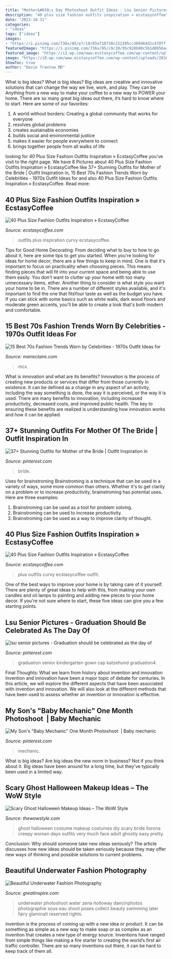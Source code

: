 ```yaml
---
title: "Mother&#039;s Day Photoshoot Outfit Ideas : Lsu Senior Pictures"
description: "40 plus size fashion outfits inspiration » ecstasycoffee"
date: "2023-10-31"
categories:
- "ideas"
tags: ["ideas"]
images:
- "https://i.pinimg.com/736x/85/e7/10/85e710730c222395cc309464d1c470ff.jpg"
featuredImage: "https://i.pinimg.com/736x/95/c9/20/95c920b80c5b1d0956ac603dd7f4cf69.jpg"
featured_image: "https://i2.wp.com/www.ecstasycoffee.com/wp-content/uploads/2016/10/Curvy-Women-Fashion-Outfits-55.jpg"
image: "https://i0.wp.com/www.ecstasycoffee.com/wp-content/uploads/2016/10/Curvy-Women-Fashion-Outfits-36.jpg?resize=520%2C1356"
ShowToc: true
author: "Dovie Trantow MD"
---
```



What is big ideas?
What is big ideas? Big ideas are creative and innovative solutions that can change the way we live, work, and play. They can be Anything from a new way to make your coffee to a new way to POWER your home. There are so many great big ideas out there, it’s hard to know where to start. Here are some of our favorites: 
1. A world without borders: Creating a global community that works for everyone 
2. resolves global problems 
3. creates sustainable economies 
4. builds social and environmental justice  
5. makes it easier for people everywhere to connect 
6. brings together people from all walks of life 

	

		
looking for 40 Plus Size Fashion Outfits Inspiration » EcstasyCoffee you've visit to the right page. We have 8 Pictures about 40 Plus Size Fashion Outfits Inspiration » EcstasyCoffee like 37+ Stunning Outfits for Mother of the Bride | Outfit Inspiration in, 15 Best 70s Fashion Trends Worn by Celebrities - 1970s Outfit Ideas for and also 40 Plus Size Fashion Outfits Inspiration » EcstasyCoffee. Read more:
		
    
## 40 Plus Size Fashion Outfits Inspiration » EcstasyCoffee

<img loading=lazy src="https://i0.wp.com/www.ecstasycoffee.com/wp-content/uploads/2016/10/Curvy-Women-Fashion-Outfits-36.jpg?resize=520%2C1356" onerror="this.onerror=null;this.src='https://tse3.mm.bing.net/th?id=OIP.3e3hQPlASEPtiI_RVo7NcgHaTU&amp;pid=15.1';" alt="40 Plus Size Fashion Outfits Inspiration » EcstasyCoffee">

_Source: ecstasycoffee.com_

>outfits plus inspiration curvy ecstasycoffee. 

	

Tips for Good Home Decorating: From deciding what to buy to how to go about it, here are some tips to get you started.
When you're looking for ideas for home decor, there are a few things to keep in mind. One is that it's important to focus on practicality when choosing pieces. This means finding pieces that will fit into your current space and being able to use them easily. You don't want to clutter up your home with too many unnecessary items, either. Another thing to consider is what style you want your home to be in. There are a number of different styles available, and it's important to find the one that fitsYour taste as well as the budget you have. If you can stick with some basics such as white walls, dark wood floors and moderate green accents, you'll be able to create a look that's both modern and comfortable.

    
## 15 Best 70s Fashion Trends Worn By Celebrities - 1970s Outfit Ideas For

<img loading=lazy src="https://hips.hearstapps.com/mac.h-cdn.co/assets/15/13/mcx-vintage-flares.jpg?crop=1.0xw:1xh;center,top&amp;resize=480:*" onerror="this.onerror=null;this.src='https://tse3.mm.bing.net/th?id=OIP.9i4zgolDwRzTt5FA0gsT5QHaLH&amp;pid=15.1';" alt="15 Best 70s Fashion Trends Worn by Celebrities - 1970s Outfit Ideas for">

_Source: marieclaire.com_

>mcx. 

	

What is innovation and what are its benefits?
Innovation is the process of creating new products or services that differ from those currently in existence. It can be defined as a change in any aspect of an activity, including the way something is done, the way it is perceived, or the way it is used. 
There are many benefits to innovation, including increased productivity, decreased costs, and improved public health. The key to ensuring these benefits are realized is understanding how innovation works and how it can be applied.

    
## 37+ Stunning Outfits For Mother Of The Bride | Outfit Inspiration In

<img loading=lazy src="https://i.pinimg.com/736x/85/e7/10/85e710730c222395cc309464d1c470ff.jpg" onerror="this.onerror=null;this.src='https://tse1.mm.bing.net/th?id=OIP.qoQdIZ7gKHphuh2tKgTY0gHaKs&amp;pid=15.1';" alt="37+ Stunning Outfits for Mother of the Bride | Outfit Inspiration in">

_Source: pinterest.com_

>bride. 

	

Uses for brainstroming
Brainstroming is a technique that can be used in a variety of ways, some more common than others. Whether it's to get clarity on a problem or to increase productivity, brainstroming has potential uses. Here are three examples: 

1) Brainstroming can be used as a tool for problem solving.
2) Brainstroming can be used to increase productivity.
3) Brainstroming can be used as a way to improve clarity of thought.

    
## 40 Plus Size Fashion Outfits Inspiration » EcstasyCoffee

<img loading=lazy src="https://i2.wp.com/www.ecstasycoffee.com/wp-content/uploads/2016/10/Curvy-Women-Fashion-Outfits-55.jpg" onerror="this.onerror=null;this.src='https://tse4.mm.bing.net/th?id=OIP.0WydGjIelXmWt-tvnrDIywHaMR&amp;pid=15.1';" alt="40 Plus Size Fashion Outfits Inspiration » EcstasyCoffee">

_Source: ecstasycoffee.com_

>plus outfits curvy ecstasycoffee outfit. 

	

One of the best ways to improve your home is by taking care of it yourself. There are plenty of great ideas to help with this, from making your own candles and oil lamps to painting and adding new pieces to your home decor. If you're not sure where to start, these five ideas can give you a few starting points.

    
## Lsu Senior Pictures - Graduation Should Be Celebrated As The Day Of

<img loading=lazy src="https://i.pinimg.com/736x/95/c9/20/95c920b80c5b1d0956ac603dd7f4cf69.jpg" onerror="this.onerror=null;this.src='https://tse4.mm.bing.net/th?id=OIP.nrGKTbG-PcAraPy3qqcb8gHaLG&amp;pid=15.1';" alt="lsu senior pictures - Graduation should be celebrated as the day of">

_Source: pinterest.com_

>graduation senior kindergarten gown cap katzehund graduation4. 

	

Final Thoughts: What we learn from history about invention and innovation
Invention and innovation have been a major topic of debate for centuries. In this article, we will explore the different aspects that have been associated with invention and innovation. We will also look at the different methods that have been used to assess whether an invention or innovation is effective.

    
## My Son&#039;s &quot;Baby Mechanic&quot; One Month Photoshoot ️ | Baby Mechanic

<img loading=lazy src="https://i.pinimg.com/736x/58/fc/f0/58fcf0a7dc1d83a484f66b92fdb13f3b--baby-mechanic-one-month.jpg" onerror="this.onerror=null;this.src='https://tse1.mm.bing.net/th?id=OIP.pFcwmtVS_88D2D81tnITyAHaE7&amp;pid=15.1';" alt="My Son&#039;s &quot;Baby Mechanic&quot; One Month Photoshoot ️ | Baby mechanic">

_Source: pinterest.com_

>mechanic. 

	

What is big ideas?
Are big ideas the new norm in business? Not if you think about it. Big ideas have been around for a long time, but they’ve typically been used in a limited way.

    
## Scary Ghost Halloween Makeup Ideas – The WoW Style

<img loading=lazy src="http://thewowstyle.com/wp-content/uploads/2016/06/Amazing-Ghost-Halloween-Makeup.jpg" onerror="this.onerror=null;this.src='https://tse3.mm.bing.net/th?id=OIP.MEtjdJdNo_lapD5277wspQHaLD&amp;pid=15.1';" alt="Scary Ghost Halloween Makeup Ideas – The WoW Style">

_Source: thewowstyle.com_

>ghost halloween costume makeup costumes diy scary bride llorona creepy woman days outfits very much face adult ghostly easy pretty. 

	

Conclusion: Why should someone take new ideas seriously?
The article discusses how new ideas should be taken seriously because they may offer new ways of thinking and possible solutions to current problems.

    
## Beautiful Underwater Fashion Photography

<img loading=lazy src="https://greatinspire.com/wp-content/uploads/2016/09/Beautiful-Underwater-Fashion-Photography-14.jpg" onerror="this.onerror=null;this.src='https://tse3.mm.bing.net/th?id=OIP.H10j8pW8q9j0o0xFfJ33NQHaLG&amp;pid=15.1';" alt="Beautiful Underwater Fashion Photography">

_Source: greatinspire.com_

>underwater photoshoot water zena holloway dancinphotos photographie sous eau shoot poses collect beauty swimming later fairy glaminati reserved rights. 

	

invention is the process of coming up with a new idea or product. It can be something as simple as a new way to make soap or as complex as an invention that creates a new type of energy source. Inventions have ranged from simple things like making a fire starter to creating the world’s first air traffic controller. There are so many inventions out there, it can be hard to keep track of them all.

